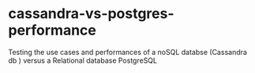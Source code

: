 # cassandra-vs-postgres-performance
Testing the use cases and performances of a noSQL databse (Cassandra db ) versus a Relational database PostgreSQL 
